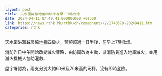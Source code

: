 ```yaml
---
layout: post
title: 天水圍房協地盤四級火在早上7時救熄
date: 2024-04-11 07:49:41.000000000 +08:00
link: https://news.rthk.hk/rthk/ch/component/k2/1748379-20240411.htm
categories: rthk
---
```


天水圍洪雅路房協地盤四級火，焚燒超過一日半後，在早上7時救熄。

消防昨日中午開始改變滅火策略，由防衛改為主動，派消防員進入地庫滅火，並用滅火機械人協助灌救。

屋宇署認為，兩支分別大約60米及70米高的天秤，沒有即時危險。
